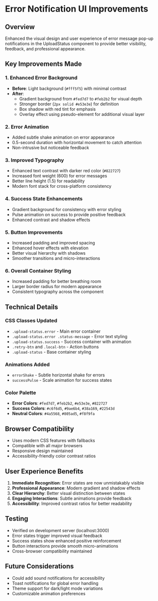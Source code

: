 # Error Notification UI Improvements

## Overview
Enhanced the visual design and user experience of error message pop-up notifications in the UploadStatus component to provide better visibility, feedback, and professional appearance.

## Key Improvements Made

### 1. Enhanced Error Background
- **Before**: Light background (`#fff5f5`) with minimal contrast
- **After**: 
  - Gradient background from `#fed7d7` to `#feb2b2` for visual depth
  - Stronger border (`2px solid #e53e3e`) for definition
  - Box shadow with red tint for emphasis
  - Overlay effect using pseudo-element for additional visual layer

### 2. Error Animation
- Added subtle shake animation on error appearance
- 0.5-second duration with horizontal movement to catch attention
- Non-intrusive but noticeable feedback

### 3. Improved Typography
- Enhanced text contrast with darker red color (`#822727`)
- Increased font weight (600) for error messages
- Better line height (1.5) for readability
- Modern font stack for cross-platform consistency

### 4. Success State Enhancements
- Gradient background for consistency with error styling
- Pulse animation on success to provide positive feedback
- Enhanced contrast and shadow effects

### 5. Button Improvements
- Increased padding and improved spacing
- Enhanced hover effects with elevation
- Better visual hierarchy with shadows
- Smoother transitions and micro-interactions

### 6. Overall Container Styling
- Increased padding for better breathing room
- Larger border radius for modern appearance
- Consistent typography across the component

## Technical Details

### CSS Classes Updated
- `.upload-status.error` - Main error container
- `.upload-status.error .status-message` - Error text styling
- `.upload-status.success` - Success container with animation
- `.retry-btn` and `.local-btn` - Action buttons
- `.upload-status` - Base container styling

### Animations Added
- `errorShake` - Subtle horizontal shake for errors
- `successPulse` - Scale animation for success states

### Color Palette
- **Error Colors**: `#fed7d7`, `#feb2b2`, `#e53e3e`, `#822727`
- **Success Colors**: `#c6f6d5`, `#9ae6b4`, `#38a169`, `#22543d`
- **Neutral Colors**: `#4a5568`, `#805ad5`, `#f8f9fa`

## Browser Compatibility
- Uses modern CSS features with fallbacks
- Compatible with all major browsers
- Responsive design maintained
- Accessibility-friendly color contrast ratios

## User Experience Benefits
1. **Immediate Recognition**: Error states are now unmistakably visible
2. **Professional Appearance**: Modern gradient and shadow effects
3. **Clear Hierarchy**: Better visual distinction between states
4. **Engaging Interactions**: Subtle animations provide feedback
5. **Accessibility**: Improved contrast ratios for better readability

## Testing
- Verified on development server (localhost:3000)
- Error states trigger improved visual feedback
- Success states show enhanced positive reinforcement
- Button interactions provide smooth micro-animations
- Cross-browser compatibility maintained

## Future Considerations
- Could add sound notifications for accessibility
- Toast notifications for global error handling
- Theme support for dark/light mode variations
- Customizable animation preferences
